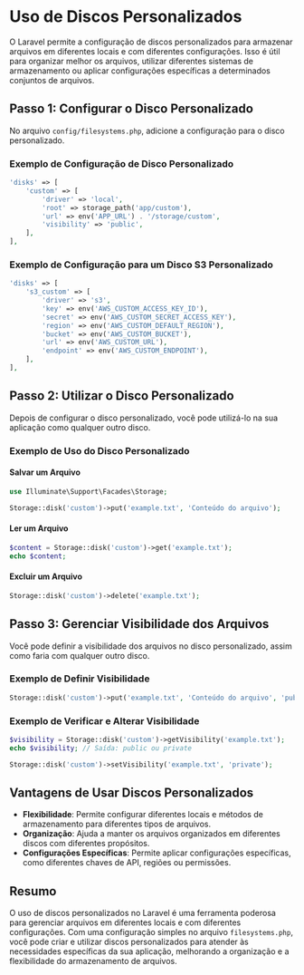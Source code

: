 # Uso de Discos Personalizados

O Laravel permite a configuração de discos personalizados para armazenar arquivos em diferentes locais e com diferentes configurações. Isso é útil para organizar melhor os arquivos, utilizar diferentes sistemas de armazenamento ou aplicar configurações específicas a determinados conjuntos de arquivos.

## Passo 1: Configurar o Disco Personalizado

No arquivo `config/filesystems.php`, adicione a configuração para o disco personalizado. 

### Exemplo de Configuração de Disco Personalizado

```php
'disks' => [
    'custom' => [
        'driver' => 'local',
        'root' => storage_path('app/custom'),
        'url' => env('APP_URL') . '/storage/custom',
        'visibility' => 'public',
    ],
],
```

### Exemplo de Configuração para um Disco S3 Personalizado

```php
'disks' => [
    's3_custom' => [
        'driver' => 's3',
        'key' => env('AWS_CUSTOM_ACCESS_KEY_ID'),
        'secret' => env('AWS_CUSTOM_SECRET_ACCESS_KEY'),
        'region' => env('AWS_CUSTOM_DEFAULT_REGION'),
        'bucket' => env('AWS_CUSTOM_BUCKET'),
        'url' => env('AWS_CUSTOM_URL'),
        'endpoint' => env('AWS_CUSTOM_ENDPOINT'),
    ],
],
```

## Passo 2: Utilizar o Disco Personalizado

Depois de configurar o disco personalizado, você pode utilizá-lo na sua aplicação como qualquer outro disco.

### Exemplo de Uso do Disco Personalizado

#### Salvar um Arquivo

```php
use Illuminate\Support\Facades\Storage;

Storage::disk('custom')->put('example.txt', 'Conteúdo do arquivo');
```

#### Ler um Arquivo

```php
$content = Storage::disk('custom')->get('example.txt');
echo $content;
```

#### Excluir um Arquivo

```php
Storage::disk('custom')->delete('example.txt');
```

## Passo 3: Gerenciar Visibilidade dos Arquivos

Você pode definir a visibilidade dos arquivos no disco personalizado, assim como faria com qualquer outro disco.

### Exemplo de Definir Visibilidade

```php
Storage::disk('custom')->put('example.txt', 'Conteúdo do arquivo', 'public');
```

### Exemplo de Verificar e Alterar Visibilidade

```php
$visibility = Storage::disk('custom')->getVisibility('example.txt');
echo $visibility; // Saída: public ou private

Storage::disk('custom')->setVisibility('example.txt', 'private');
```

## Vantagens de Usar Discos Personalizados

- **Flexibilidade**: Permite configurar diferentes locais e métodos de armazenamento para diferentes tipos de arquivos.
- **Organização**: Ajuda a manter os arquivos organizados em diferentes discos com diferentes propósitos.
- **Configurações Específicas**: Permite aplicar configurações específicas, como diferentes chaves de API, regiões ou permissões.

## Resumo

O uso de discos personalizados no Laravel é uma ferramenta poderosa para gerenciar arquivos em diferentes locais e com diferentes configurações. Com uma configuração simples no arquivo `filesystems.php`, você pode criar e utilizar discos personalizados para atender às necessidades específicas da sua aplicação, melhorando a organização e a flexibilidade do armazenamento de arquivos.
